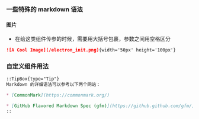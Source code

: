 ### 一些特殊的 markdown 语法

#### 图片

- 在给这类组件传参的时候，需要用大括号包裹，参数之间用空格区分

```markdown
![A Cool Image](/electron_init.png){width='50px' height='100px'}
```

### 自定义组件用法

```markdown
::TipBox{type="Tip"}
Markdown 的详细语法可以参考以下两个网站：

* [CommonMark](https://commonmark.org/)

* [GitHub Flavored Markdown Spec (gfm)](https://github.github.com/gfm/)
::
```
